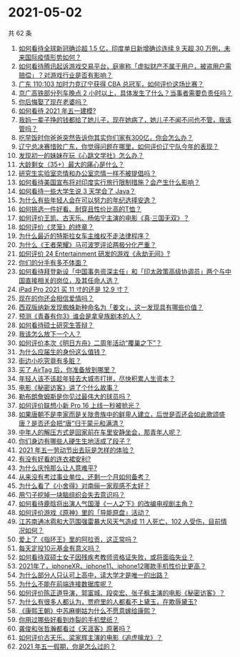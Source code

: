 # 2021-05-02

共 62 条

<!-- BEGIN -->
<!-- 最后更新时间 Sun May 02 2021 06:02:48 GMT+0800 (China Standard Time) -->

1. [如何看待全球新冠确诊超 1.5 亿，印度单日新增确诊连续 9 天超 30
   万例，未来国际疫情形势如何？](https://www.zhihu.com/question/457368252)
2. [如何看待腾讯起诉游戏交易平台，庭审称「虚拟财产不属于用户，被盗用户需赔偿」？对游戏行业是否有影响？](https://www.zhihu.com/question/457298163)
3. [广东 110:103 加时力克辽宁获得 CBA
   总冠军，如何评价这场比赛？](https://www.zhihu.com/question/457433248)
4. [京广高铁部分列车晚点 2
   小时以上，具体发生了什么？当事者需要负责任吗？](https://www.zhihu.com/question/457415431)
5. [你后悔娶了现在老婆吗？](https://www.zhihu.com/question/315457601)
6. [如何看待 2021 年五一建模?](https://www.zhihu.com/question/457077323)
7. [我妈一辈子挣的钱都给了她儿子，现在她病了，她儿子不闻不问也不管，我该管吗？](https://www.zhihu.com/question/457182672)
8. [吃早饭时你爸爸突然告诉你其实你们家有300亿，你会怎么办？](https://www.zhihu.com/question/447823721)
9. [辽宁总决赛惜败广东，你觉得问题在哪里，如何评价辽宁队今年的表现？](https://www.zhihu.com/question/457455834)
10. [发现初一的妹妹在玩《心跳文学社》怎么办？](https://www.zhihu.com/question/457348681)
11. [大龄剩女（35+）最大的痛心是什么？](https://www.zhihu.com/question/440901341)
12. [研究生实验室恋情和办公室恋情一样不被提倡吗？](https://www.zhihu.com/question/422926125)
13. [如何看待美国宣布将对印度实行旅行限制措施？会产生什么影响？](https://www.zhihu.com/question/457369354)
14. [如何看待一些大学生说 3 天学会了 Java？](https://www.zhihu.com/question/66535555)
15. [为什么有些年轻人会在可以努力的年纪选择安逸？](https://www.zhihu.com/question/457144755)
16. [如何挑选一件好看、耐穿且性价比高的T恤？](https://www.zhihu.com/question/404173699)
17. [如何评价王凯、古天乐、杨佑宁主演的电影《真·三国无双》？](https://www.zhihu.com/question/456766202)
18. [如何评价《灵笼》的终章？](https://www.zhihu.com/question/457072944)
19. [为什么最近的特斯拉女车主维权不走法律程序？](https://www.zhihu.com/question/457223564)
20. [为什么《王者荣耀》马可波罗评论两极分化严重？](https://www.zhihu.com/question/450563897)
21. [如何评价 24 Entertainment
    研发的游戏《永劫无间》?](https://www.zhihu.com/question/361077302)
22. [你们的分手有多不体面？](https://www.zhihu.com/question/363689631)
23. [如何看待拜登新设「中国事务资深主任」和「印太政策高级协调员」两个与中国直接相关的岗位，及其任命人选？](https://www.zhihu.com/question/439647733)
24. [iPad Pro 2021 买 11 寸的还是 12.9 寸？](https://www.zhihu.com/question/455715172)
25. [现在的你还会相信爱情吗？](https://www.zhihu.com/question/455292387)
26. [西双版纳新发现蜘蛛新种命名为「姜文」，这一发现具有哪些价值？](https://www.zhihu.com/question/457371552)
27. [预测《青春有你3》谁会是拿皇族剧本的人？](https://www.zhihu.com/question/442475543)
28. [如何看待硕士研究生答辩？](https://www.zhihu.com/question/317931767)
29. [我该怎么放下一个人？](https://www.zhihu.com/question/447954221)
30. [如何评价本次《明日方舟》二周年活动“覆巢之下”？](https://www.zhihu.com/question/457394249)
31. [为什么应届生的身份这么值钱？](https://www.zhihu.com/question/296366864)
32. [街边小吃究竟有多脏？](https://www.zhihu.com/question/275756508)
33. [买了 AirTag 后，你准备放到哪里？](https://www.zhihu.com/question/455714523)
34. [年轻人该不该趁年轻去大城市打拼，尽快积累人生资本？](https://www.zhihu.com/question/457144259)
35. [电影《秘密访客》讲了个什么故事？](https://www.zhihu.com/question/457313735)
36. [勒布朗詹姆斯是你见过最伟大的球员吗？](https://www.zhihu.com/question/437242038)
37. [如何评价联想小新 Pro 16 上线一秒被抢光？](https://www.zhihu.com/question/457352947)
38. [如果唐朝不是李家而是关陇贵族中的鲜卑人建立，后世是否还会如此歌颂盛唐？是否还会把“唐”归于蒙元和满清？](https://www.zhihu.com/question/40242155)
39. [中年人的解压方式是回家前在车里安静坐会，那青年人呢？](https://www.zhihu.com/question/390992174)
40. [你们身边有哪些人硬生生地活成了段子？](https://www.zhihu.com/question/52114382)
41. [2021 年五一劳动节出去玩是怎样的体验？](https://www.zhihu.com/question/454814759)
42. [有没有好看的连衣裙安利?](https://www.zhihu.com/question/371633748)
43. [为什么庆怜那么让人意难平?](https://www.zhihu.com/question/456799483)
44. [从来没有考过事业单位，还剩一个月如何备考？](https://www.zhihu.com/question/351990894)
45. [为什么看了《小舍得》对南俪一家观感不太好？](https://www.zhihu.com/question/456348765)
46. [用勺子挖掉一块脑组织会失去意识吗？](https://www.zhihu.com/question/392867244)
47. [如何看待鹿晗将出演人气国漫《一人之下》的改编电视剧主角？](https://www.zhihu.com/question/457280792)
48. [如何评价游戏《原神》里的「导能原盘」活动？](https://www.zhihu.com/question/457259249)
49. [江苏南通冰雹和大范围强雷暴大风天气造成 11 人死亡，102
    人受伤，目前情况如何？](https://www.zhihu.com/question/457376709)
50. [爱上了《指环王》里的阿拉贡，这正常吗？](https://www.zhihu.com/question/457230172)
51. [每天定投10元基金有意义吗？](https://www.zhihu.com/question/400408500)
52. [如何看待双硕士女子因残疾考教师资格证失败，或将面临失业？](https://www.zhihu.com/question/457095862)
53. [2021年了，iphoneXR、iphone11、iphone12哪款手机性价比更高？](https://www.zhihu.com/question/437168015)
54. [为什么部分人只认可上高中，读大学才是唯一的出路？](https://www.zhihu.com/question/454929611)
55. [为什么不能在前端连接数据库呢？](https://www.zhihu.com/question/457087098)
56. [如何评价陈正道导演，郭富城、段奕宏、张子枫主演的电影《秘密访客》？](https://www.zhihu.com/question/404670407)
57. [为什么有很多人都认为，贾府里的人都看不上黛玉，在欺辱黛玉?](https://www.zhihu.com/question/457089903)
58. [《康熙王朝》中苏麻喇姑为什么不愿意嫁给康熙？](https://www.zhihu.com/question/300234602)
59. [你用过哪些好看到炸裂的手机壁纸？](https://www.zhihu.com/question/360400273)
60. [龚俊和张哲瀚都看过《天涯客》原著吗？](https://www.zhihu.com/question/455307622)
61. [如何评价古天乐、梁家辉主演的电影《追虎擒龙》？](https://www.zhihu.com/question/452349319)
62. [2021 年五一假期，你是怎么过的？](https://www.zhihu.com/question/457373821)

<!-- END -->
